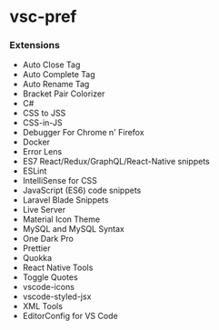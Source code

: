 # vsc-pref
### Extensions
<ul>
  <li>Auto Close Tag</li>
  <li>Auto Complete Tag</li>
  <li>Auto Rename Tag</li>
  <li>Bracket Pair Colorizer</li>
  <li>C#</li>
  <li>CSS to JSS</li>
  <li>CSS-in-JS</li>
  <li>Debugger For Chrome n' Firefox</li>
  <li>Docker</li>
  <li>Error Lens</li>
  <li>ES7 React/Redux/GraphQL/React-Native snippets
</li>
  <li>ESLint</li>
  <li>IntelliSense for CSS</li>
  <li>JavaScript (ES6) code snippets</li>
  <li>Laravel Blade Snippets</li>
  <li>Live Server</li>
  <li>Material Icon Theme</li>
  <li>MySQL and MySQL Syntax</li>
  <li>One Dark Pro</li>
  <li>Prettier</li>
  <li>Quokka</li>
  <li>React Native Tools</li>
  <li>Toggle Quotes</li>
  <li>vscode-icons</li>
  <li>vscode-styled-jsx</li>
  <li>XML Tools</li>
  <li>EditorConfig for VS Code</li>
</ul>
